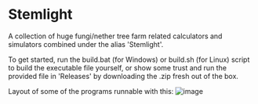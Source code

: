 # Stemlight
A collection of huge fungi/nether tree farm related calculators and simulators combined under the alias 'Stemlight'.

To get started, run the build.bat (for Windows) or build.sh (for Linux) script to build the executable file yourself, or show some trust and run the provided file in 'Releases' by downloading the .zip fresh out of the box.

Layout of some of the programs runnable with this:
![image](https://github.com/ncolyer11/Stemlight/assets/90807490/2277bc32-0f45-4e13-8f6d-13b68fc4a7b4)
